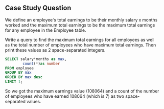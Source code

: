 ## Case Study Question

We define an employee's total earnings to be their monthly salary x months worked and the maximum total earnings to be the maximum total earnings for any employee in the Employee table.

Write a query to find the maximum total earnings for all employees as well as the total number of employees who have maximum total earnings.
Then print these values as 2 space-separated integers.

```sql
SELECT salary*months as max,
        count(*)as number
FROM employee
GROUP BY max
ORDER BY max desc
LIMIT 1;
```

So we got the maximum earnings value (108064) and a count of the number of employees who have earned 108064 (which is 7) as two space-separated values.
